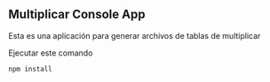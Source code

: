 

## Multiplicar Console App

Esta es una aplicación para generar archivos de tablas de multiplicar

Ejecutar este comando

`
npm install
`